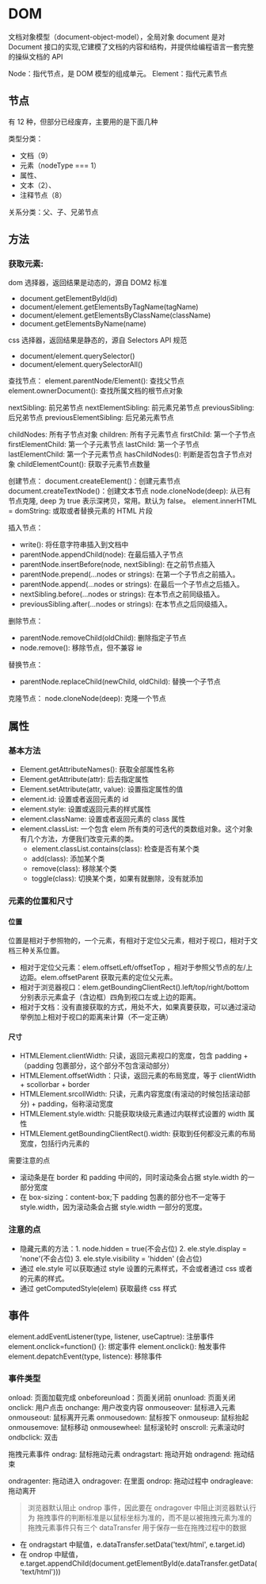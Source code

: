 # DOM

文档对象模型（document-object-model），全局对象 document 是对 Document 接口的实现,它建模了文档的内容和结构，并提供给编程语言一套完整的操纵文档的 API

Node：指代节点，是 DOM 模型的组成单元。
Element：指代元素节点

## 节点

有 12 种，但部分已经废弃，主要用的是下面几种

类型分类：

- 文档（9）
- 元素（nodeType === 1）
- 属性、
- 文本（2）、
- 注释节点（8）

关系分类：父、子、兄弟节点

## 方法

### 获取元素:

dom 选择器，返回结果是动态的，源自 DOM2 标准

- document.getElementById(id)
- document/element.getElementsByTagName(tagName)
- document/element.getElementsByClassName(className)
- document.getElementsByName(name)

css 选择器，返回结果是静态的，源自 Selectors API 规范

- document/element.querySelector()
- document/element.querySelectorAll()

查找节点：
element.parentNode/Element(): 查找父节点
element.ownerDocument(): 查找所属文档的根节点对象

nextSibling: 前兄弟节点
nextElementSibling: 前元素兄弟节点
previousSibling: 后兄弟节点
previousElementSibling: 后兄弟元素节点

childNodes: 所有子节点对象
children: 所有子元素节点
firstChild: 第一个子节点
firstElementChild: 第一个子元素节点
lastChild: 第一个子节点
lastElementChild: 第一个子元素节点
hasChildNodes(): 判断是否包含子节点对象
childElementCount(): 获取子元素节点数量

创建节点：
document.createElement()：创建元素节点
document.createTextNode()：创建文本节点
node.cloneNode(deep): 从已有节点克隆, deep 为 true 表示深拷贝，常用。默认为 false。
element.innerHTML = domString: 或取或者替换元素的 HTML 片段

插入节点：

- write(): 将任意字符串插入到文档中
- parentNode.appendChild(node): 在最后插入子节点
- parentNode.insertBefore(node, nextSibling): 在之前节点插入
- parentNode.prepend(...nodes or strings): 在第一个子节点之前插入。
- parentNode.append(...nodes or strings): 在最后一个子节点之后插入。
- nextSibling.before(...nodes or strings): 在本节点之前同级插入。
- previousSibling.after(...nodes or strings): 在本节点之后同级插入。

删除节点：

- parentNode.removeChild(oldChild): 删除指定子节点
- node.remove(): 移除节点，但不兼容 ie

替换节点：

- parentNode.replaceChild(newChild, oldChild): 替换一个子节点

克隆节点：
node.cloneNode(deep): 克隆一个节点

## 属性

### 基本方法

- Element.getAttributeNames(): 获取全部属性名称
- Element.getAttribute(attr): 后去指定属性
- Element.setAttribute(attr, value): 设置指定属性的值
- element.id: 设置或者返回元素的 id
- element.style: 设置或返回元素的样式属性
- element.className: 设置或者返回元素的 class 属性
- element.classList: 一个包含 elem 所有类的可迭代的类数组对象。这个对象有几个方法，方便我们改变元素的类。
  - element.classList.contains(class): 检查是否有某个类
  - add(class): 添加某个类
  - remove(class): 移除某个类
  - toggle(class): 切换某个类，如果有就删除，没有就添加

### 元素的位置和尺寸

#### 位置

位置是相对于参照物的，一个元素，有相对于定位父元素，相对于视口，相对于文档三种关系位置。

- 相对于定位父元素：elem.offsetLeft/offsetTop ，相对于参照父节点的左/上边距。elem.offsetParent 获取元素的定位父元素。
- 相对于浏览器视口：elem.getBoundingClientRect().left/top/right/bottom 分别表示元素盒子（含边框）四角到视口左或上边的距离。
- 相对于文档：没有直接获取的方式，用处不大，如果真要获取，可以通过滚动举例加上相对于视口的距离来计算（不一定正确）

#### 尺寸

- HTMLElement.clientWidth: 只读，返回元素视口的宽度，包含 padding +（padding 包裹部分，这个部分不包含滚动部分）
- HTMLElement.offsetWidth：只读，返回元素的布局宽度，等于 clientWidth + scollorbar + border
- HTMLElement.srcollWidth: 只读，元素内容宽度(有滚动的时候包括滚动部分) + padding，俗称滚动宽度
- HTMLElement.style.width: 只能获取块级元素通过内联样式设置的 width 属性
- HTMLElement.getBoundingClientRect().width: 获取到任何都没元素的布局宽度，包括行内元素的

需要注意的点

- 滚动条是在 border 和 padding 中间的，同时滚动条会占据 style.width 的一部分宽度
- 在 box-sizing：content-box;下 padding 包裹的部分也不一定等于 style.width，因为滚动条会占据 style.width 一部分的宽度。

### 注意的点

- 隐藏元素的方法：1. node.hidden = true(不会占位) 2. ele.style.display = 'none'(不会占位) 3. ele.style.visibility = 'hidden' (会占位)
- 通过 ele.style 可以获取通过 style 设置的元素样式，不会或者通过 css 或者的元素的样式。
- 通过 getComputedStyle(elem) 获取最终 css 样式

## 事件

element.addEventListener(type, listener, useCaptrue): 注册事件
element.onclick=function() {}: 绑定事件
element.onclick(): 触发事件
element.depatchEvent(type, listence): 移除事件

### 事件类型

onload: 页面加载完成
onbeforeunload：页面关闭前
onunload: 页面关闭
onclick: 用户点击
onchange: 用户改变内容
onmouseover: 鼠标进入元素
onmouseout: 鼠标离开元素
onmousedown: 鼠标按下
onmouseup: 鼠标抬起
onmousemove: 鼠标移动
onmousewheel: 鼠标滚轮时
onscroll: 元素滚动时
ondbclick: 双击

拖拽元素事件
ondrag: 鼠标拖动元素
ondragstart: 拖动开始
ondragend: 拖动结束

ondragenter: 拖动进入
ondragover: 在里面
ondrop: 拖动过程中
ondragleave: 拖动离开

> 浏览器默认阻止 ondrop 事件，因此要在 ondragover 中阻止浏览器默认行为
> 拖拽事件的判断标准是以鼠标坐标为准的，而不是以被拖拽元素为准的
> 拖拽元素事件只有三个
> dataTransfer 用于保存一些在拖拽过程中的数据

- 在 ondragstart 中赋值，e.dataTransfer.setData('text/html', e.target.id)
- 在 ondrop 中赋值， e.target.appendChild(document.getElementById(e.dataTransfer.getData('text/html')))

